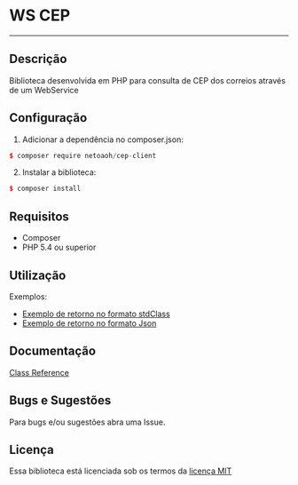 # WS CEP

---

## Descrição

Biblioteca desenvolvida em PHP para consulta de CEP dos correios através de um WebService

## Configuração

1) Adicionar a dependência no composer.json:

```c++
$ composer require netoaoh/cep-client
```

2) Instalar a biblioteca:

```c++
$ composer install
```

## Requisitos

- Composer
- PHP 5.4 ou superior

## Utilização

Exemplos:

- [Exemplo de retorno no formato stdClass](examples/retorno_obj.php)
- [Exemplo de retorno no formato Json](examples/retorno_json.php)

## Documentação

[Class Reference](https://netoaoh.github.io/ws-cep/)

## Bugs e Sugestões

Para bugs e/ou sugestões abra uma Issue.

## Licença

Essa biblioteca está licenciada sob os termos da [licença MIT](LICENSE.md)
